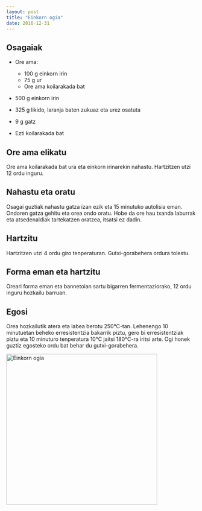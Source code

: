 ```yaml
---
layout: post
title: "Einkorn ogia"
date: 2016-12-31
---
```


##  Osagaiak

* Ore ama:
  
  * 100 g einkorn irin
  * 75 g ur
  * Ore ama koilarakada bat

* 500 g einkorn irin 

* 325 g likido, laranja baten zukuaz eta urez osatuta

* 9 g gatz

* Ezti koilarakada bat

## Ore ama elikatu

Ore ama koilarakada bat ura eta einkorn irinarekin nahastu. Hartzitzen utzi 12 ordu inguru. 

## Nahastu eta oratu

Osagai guztiak nahastu gatza izan ezik eta 15 minutuko autolisia
eman. Ondoren gatza gehitu eta orea ondo oratu. Hobe da ore hau txanda
laburrak eta atsedenaldiak tartekatzen oratzea, itsatsi ez dadin. 

## Hartzitu

Hartzitzen utzi 4 ordu giro tenperaturan. Gutxi-gorabehera ordura
tolestu.

## Forma eman eta hartzitu

Oreari forma eman eta bannetoian sartu bigarren fermentaziorako, 12
ordu inguru hozkailu barruan.

## Egosi

Orea hozkailutik atera eta labea berotu 250&deg;C-tan. Lehenengo 10
minutuetan beheko erresistentzia bakarrik piztu, gero bi
erresistentziak piztu eta 10 minuturo tenperatura 10&deg;C jaitsi
180&deg;C-ra iritsi arte. Ogi honek guztiz egosteko ordu bat behar du
gutxi-gorabehera.

<img src="{{ site.github.url
}}/irudiak/einkorn.jpg" alt="Einkorn ogia" style="width:400px;"/>
